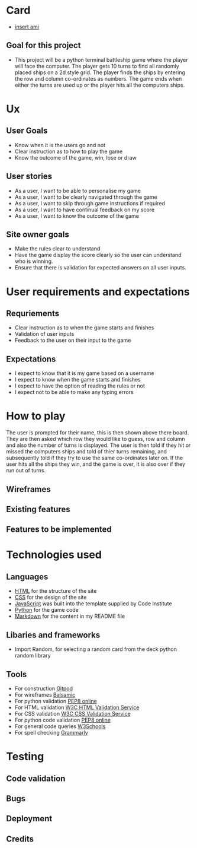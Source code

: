 # Card 
* [insert ami]()
## Goal for this project
* This project will be a python terminal battleship game where the player will face the computer.
The player gets 10 turns to find all randomly placed ships on a 2d style grid. The player finds the ships by entering the row and column co-ordinates as numbers. The game ends when either the turns are used up or the player hits all the computers ships. 
# Ux
## User Goals
* Know when it is the users go and not
* Clear instruction as to how to play the game
* Know the outcome of the game, win, lose or draw
## User stories
* As a user, I want to be able to personalise my game
* As a user, I want to be clearly navigated through the game
* As a user, I want to skip through game instructions if required
* As a user, I want to have continual feedback on my score
* As a user, I want to know the outcome of the game
## Site owner goals
* Make the rules clear to understand
* Have the game display the score clearly so the user can understand who is winning.
* Ensure that there is validation for expected answers on all user inputs.

# User requirements and expectations
## Requriements
* Clear instruction as to when the game starts and finishes
* Validation of user inputs
* Feedback to the user on their input to the game
## Expectations
* I expect to know that it is my game based on a username
* I expect to know when the game starts and finishes
* I expect to have the option of reading the rules or not
* I expect not to be able to make any typing errors
# How to play
The user is prompted for their name, this is then shown above there board. They are then asked which row they would like to guess, row and column and also the number of turns is displayed. The user is then told if they hit or missed the computers ships and told of thier turns remaining, and subsequently told if they try to use the same co-ordinates later on. If the user hits all the ships they win, and the game is over, it is also over if they run out of turns.

## Wireframes
## Existing features
## Features to be implemented
# Technologies used
## Languages
* [HTML](https://en.wikipedia.org/wiki/HTML5) for the structure of the site
* [CSS](https://en.wikipedia.org/wiki/CSS) for the design of the site
* [JavaScript](https://en.wikipedia.org/wiki/JavaScript) was built into the template supplied by Code Institute
* [Python](https://en.wikipedia.org/wiki/Python_(programming_language)) for the game code
* [Markdown](https://en.wikipedia.org/wiki/Markdown) for the content in my README file
## Libaries and frameworks
* Import Random, for selecting a random card from the deck python random library
## Tools
* For construction [Gitpod]()
* For wireframes [Balsamic](https://balsamiq.com/wireframes/)
* For python validation [PEP8 online](http://pep8online.com/)
* For HTML validation [W3C HTML Validation Service](https://validator.w3.org/)
* For CSS validation [W3C CSS Validation Service](https://jigsaw.w3.org/css-validator/)
* For python code validation [PEP8 online](http://pep8online.com/)
* For general code queries [W3Schools](https://www.w3schools.com/)
* For spell checking [Grammarly](https://www.grammarly.com/?&utm_source=google&utm_medium=cpc&utm_campaign=10531689996&utm_targetid=aud-332195722204:dsa-915389969968&gclid=CjwKCAiArOqOBhBmEiwAsgeLmf6WBpNM8xWU9Gif_6buwExECbE12BjfjeGQ3iyruQf4xasnRCJfZxoCW6QQAvD_BwE&gclsrc=aw.ds)


# Testing
## Code validation
## Bugs
###
## Deployment

## Credits